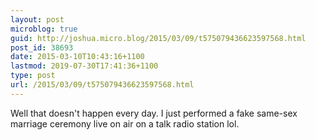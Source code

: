 ```yaml
---
layout: post
microblog: true
guid: http://joshua.micro.blog/2015/03/09/t575079436623597568.html
post_id: 38693
date: 2015-03-10T10:43:16+1100
lastmod: 2019-07-30T17:41:36+1100
type: post
url: /2015/03/09/t575079436623597568.html
---
```

Well that doesn't happen every day. I just performed a fake same-sex marriage ceremony live on air on a talk radio station lol.
